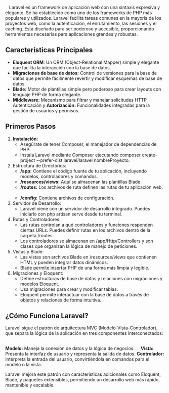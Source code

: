  
 Laravel es un framework de aplicación web con una sintaxis expresiva y elegante. Se ha establecido como uno de los frameworks de PHP más populares y utilizados. Laravel facilita tareas comunes en la mayoría de los proyectos web, como la autenticación, el enrutamiento, las sesiones y el caching. Está diseñado para ser poderoso y accesible, proporcionando herramientas necesarias para aplicaciones grandes y robustas. 
## Características Principales

- **Eloquent ORM**: Un ORM (Object-Relational Mapper) simple y elegante que facilita la interacción con la base de datos.
- **Migraciones de base de datos:** Control de versiones para la base de datos que permite fácilmente revertir y modificar esquemas de base de datos.     
- **Blade:** Motor de plantillas simple pero poderoso para crear layouts con lenguaje PHP de forma elegante.     
- **Middleware:** Mecanismo para filtrar y manejar solicitudes HTTP.     Autenticación y **Autorización:** Funcionalidades integradas para la gestión de usuarios y permisos. 
## Primeros Pasos     

1. **Instalación:**        
	- Asegúrate de tener Composer, el manejador de dependencias de PHP.
	- Instala Laravel mediante Composer ejecutando composer create-project --prefer-dist laravel/laravel nombreProyecto.     
2. Estructura de Directorios:         
	- **/app:** Contiene el código fuente de tu aplicación, incluyendo modelos, controladores y comandos.
	- **/resources/views:** Aquí se almacenan las plantillas Blade.         
	- **/routes:** Los archivos de ruta definen las rutas de tu aplicación web.         
	- **/config:** Contiene archivos de configuración.     
3. Servidor de Desarrollo:
	- Laravel viene con un servidor de desarrollo integrado. Puedes iniciarlo con php artisan serve desde tu terminal.
4. Rutas y Controladores: 
	- Las rutas controlan a qué controladores y funciones responden ciertas URLs. Puedes definir rutas en los archivos dentro de la carpeta /routes.
	- Los controladores se almacenan en /app/Http/Controllers y son clases que organizan la lógica de manejo de peticiones.     
5. Vistas y Blade:
	- Las vistas son archivos Blade en /resources/views que contienen HTML y pueden integrar datos dinámicos.
	- Blade permite insertar PHP de una forma más limpia y legible.
6. Migraciones y Eloquent:
	- Define estructuras de base de datos y relaciones con migraciones y modelos Eloquent. 
	- Usa migraciones para crear y modificar tablas.
	- Eloquent permite interactuar con la base de datos a través de objetos y relaciones de forma intuitiva. 

## ¿Cómo Funciona Laravel? 
Laravel sigue el patrón de arquitectura MVC (Modelo-Vista-Controlador), que separa la lógica de la aplicación en tres componentes interconectados:    

**Modelo:** Maneja la conexión de datos y la lógica de negocios.     
**Vista:** Presenta la interfaz de usuario y representa la salida de datos.
**Controlador:** Interpreta la entrada del usuario, convirtiéndola en comandos para el modelo o la vista. 

Laravel mejora este patrón con características adicionales como Eloquent, Blade, y paquetes extensibles, permitiendo un desarrollo web más rápido, mantenible y escalable. 